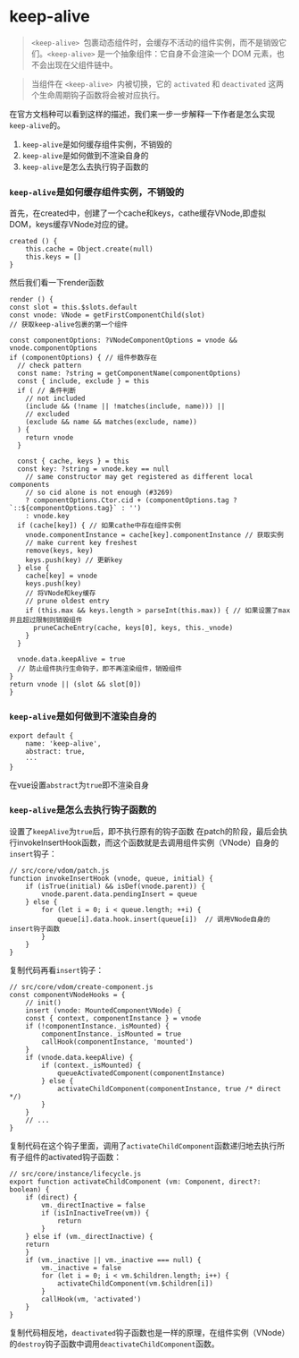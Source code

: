# keep-alive

> `<keep-alive> `包裹动态组件时，会缓存不活动的组件实例，而不是销毁它们。`<keep-alive>` 是一个抽象组件：它自身不会渲染一个 DOM 元素，也不会出现在父组件链中。

> 当组件在 `<keep-alive> `内被切换，它的 `activated` 和 `deactivated` 这两个生命周期钩子函数将会被对应执行。

在官方文档种可以看到这样的描述，我们来一步一步解释一下作者是怎么实现`keep-alive`的。

1. `keep-alive`是如何缓存组件实例，不销毁的
2. `keep-alive`是如何做到不渲染自身的
3. `keep-alive`是怎么去执行钩子函数的

### `keep-alive`是如何缓存组件实例，不销毁的
首先，在created中，创建了一个cache和keys，cathe缓存VNode,即虚拟DOM，keys缓存VNode对应的键。

  	created () {
		this.cache = Object.create(null)
		this.keys = []
  	}

然后我们看一下render函数

	render () {
    const slot = this.$slots.default
    const vnode: VNode = getFirstComponentChild(slot)
	// 获取keep-alive包裹的第一个组件

    const componentOptions: ?VNodeComponentOptions = vnode && vnode.componentOptions
    if (componentOptions) { // 组件参数存在
      // check pattern
      const name: ?string = getComponentName(componentOptions)
      const { include, exclude } = this
      if ( // 条件判断
        // not included
        (include && (!name || !matches(include, name))) ||
        // excluded
        (exclude && name && matches(exclude, name))
      ) {
        return vnode
      }

      const { cache, keys } = this
      const key: ?string = vnode.key == null
        // same constructor may get registered as different local components
        // so cid alone is not enough (#3269)
        ? componentOptions.Ctor.cid + (componentOptions.tag ? `::${componentOptions.tag}` : '')
        : vnode.key
      if (cache[key]) { // 如果cathe中存在组件实例
        vnode.componentInstance = cache[key].componentInstance // 获取实例
        // make current key freshest
        remove(keys, key)
        keys.push(key) // 更新key
      } else {
        cache[key] = vnode
        keys.push(key) 
		// 将VNode和key缓存
        // prune oldest entry
        if (this.max && keys.length > parseInt(this.max)) { // 如果设置了max并且超过限制则销毁组件
          pruneCacheEntry(cache, keys[0], keys, this._vnode)
        }
      }

      vnode.data.keepAlive = true
	  // 防止组件执行生命钩子，即不再渲染组件，销毁组件
    }
    return vnode || (slot && slot[0])
  	}

### `keep-alive`是如何做到不渲染自身的
	
	export default {
  		name: 'keep-alive',
  		abstract: true,
		···
	}
在vue设置`abstract`为`true`即不渲染自身

### `keep-alive`是怎么去执行钩子函数的
设置了`keepAlive`为`true`后，即不执行原有的钩子函数
在patch的阶段，最后会执行invokeInsertHook函数，而这个函数就是去调用组件实例（VNode）自身的`insert`钩子：

	// src/core/vdom/patch.js
  	function invokeInsertHook (vnode, queue, initial) {
    	if (isTrue(initial) && isDef(vnode.parent)) {
      		vnode.parent.data.pendingInsert = queue
    	} else {
      		for (let i = 0; i < queue.length; ++i) {
        		queue[i].data.hook.insert(queue[i])  // 调用VNode自身的insert钩子函数
      		}
    	}
  	}
复制代码再看`insert`钩子：

	// src/core/vdom/create-component.js
	const componentVNodeHooks = {
  		// init()
  		insert (vnode: MountedComponentVNode) {
    	const { context, componentInstance } = vnode
    	if (!componentInstance._isMounted) {
      		componentInstance._isMounted = true
      		callHook(componentInstance, 'mounted')
    	}
   	 	if (vnode.data.keepAlive) {
      		if (context._isMounted) {
        		queueActivatedComponent(componentInstance)
      		} else {
        		activateChildComponent(componentInstance, true /* direct */)
      		}
    	}
  		// ...
	}
复制代码在这个钩子里面，调用了`activateChildComponent`函数递归地去执行所有子组件的activated钩子函数：

	// src/core/instance/lifecycle.js
	export function activateChildComponent (vm: Component, direct?: boolean) {
  		if (direct) {
    		vm._directInactive = false
    		if (isInInactiveTree(vm)) {
      			return
    		}
  		} else if (vm._directInactive) {
    	return
  		}
  		if (vm._inactive || vm._inactive === null) {
    		vm._inactive = false
    		for (let i = 0; i < vm.$children.length; i++) {
      			activateChildComponent(vm.$children[i])
    		}
    		callHook(vm, 'activated')
  		}
	}

复制代码相反地，`deactivated`钩子函数也是一样的原理，在组件实例（VNode）的`destroy`钩子函数中调用`deactivateChildComponent`函数。
